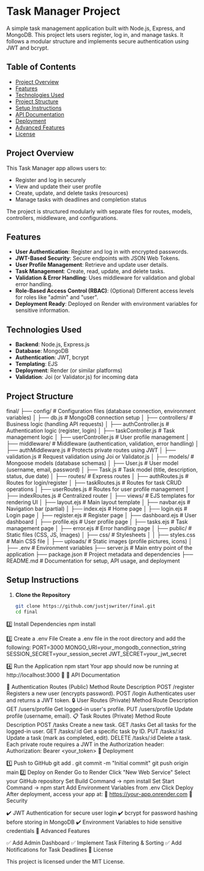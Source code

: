 # Task Manager Project

A simple task management application built with Node.js, Express, and MongoDB. This project lets users register, log in, and manage tasks. It follows a modular structure and implements secure authentication using JWT and bcrypt.

## Table of Contents
- [Project Overview](#project-overview)
- [Features](#features)
- [Technologies Used](#technologies-used)
- [Project Structure](#project-structure)
- [Setup Instructions](#setup-instructions)
- [API Documentation](#api-documentation)
- [Deployment](#deployment)
- [Advanced Features](#advanced-features)
- [License](#license)

## Project Overview
This Task Manager app allows users to:
- Register and log in securely
- View and update their user profile
- Create, update, and delete tasks (resources)
- Manage tasks with deadlines and completion status

The project is structured modularly with separate files for routes, models, controllers, middleware, and configurations.

## Features
- **User Authentication**: Register and log in with encrypted passwords.
- **JWT-Based Security**: Secure endpoints with JSON Web Tokens.
- **User Profile Management**: Retrieve and update user details.
- **Task Management**: Create, read, update, and delete tasks.
- **Validation & Error Handling**: Uses middleware for validation and global error handling.
- **Role-Based Access Control (RBAC)**: (Optional) Different access levels for roles like "admin" and "user".
- **Deployment Ready**: Deployed on Render with environment variables for sensitive information.

## Technologies Used
- **Backend**: Node.js, Express.js
- **Database**: MongoDB
- **Authentication**: JWT, bcrypt
- **Templating**: EJS
- **Deployment**: Render (or similar platforms)
- **Validation**: Joi (or Validator.js) for incoming data

## Project Structure

final/
├── config/              # Configuration files (database connection, environment variables)
│   ├── db.js           # MongoDB connection setup
│
├── controllers/         # Business logic (handling API requests)
│   ├── authController.js  # Authentication logic (register, login)
│   ├── taskController.js  # Task management logic
│   ├── userController.js  # User profile management
│
├── middleware/          # Middleware (authentication, validation, error handling)
│   ├── authMiddleware.js  # Protects private routes using JWT
│   ├── validation.js      # Request validation using Joi or Validator.js
│
├── models/              # Mongoose models (database schemas)
│   ├── User.js         # User model (username, email, password)
│   ├── Task.js         # Task model (title, description, status, due date)
│
├── routes/              # Express routes
│   ├── authRoutes.js   # Routes for login/register
│   ├── taskRoutes.js   # Routes for task CRUD operations
│   ├── userRoutes.js   # Routes for user profile management
│   ├── indexRoutes.js  # Centralized router 
│
├── views/               # EJS templates for rendering UI
│   ├── layout.ejs      # Main layout template
│   ├── navbar.ejs      # Navigation bar (partial)
│   ├── index.ejs       # Home page
│   ├── login.ejs       # Login page
│   ├── register.ejs    # Register page
│   ├── dashboard.ejs   # User dashboard
│   ├── profile.ejs     # User profile page
│   ├── tasks.ejs       # Task management page
│   ├── error.ejs       # Error handling page
│
├── public/              # Static files (CSS, JS, Images)
│   ├── css/           # Stylesheets
│   │   ├── styles.css  # Main CSS file
│   ├── uploads/        # Static images (profile pictures, icons)
│
├── .env                 # Environment variables 
├── server.js            # Main entry point of the application
├── package.json         # Project metadata and dependencies
├── README.md            # Documentation for setup, API usage, and deployment




## Setup Instructions

1. **Clone the Repository**
   ```bash
   git clone https://github.com/justjswriter/final.git
   cd final
2️⃣ Install Dependencies
npm install

3️⃣ Create a .env File
Create a .env file in the root directory and add the following:
PORT=3000
MONGO_URI=your_mongodb_connection_string
SESSION_SECRET=your_session_secret
JWT_SECRET=your_jwt_secret

4️⃣ Run the Application
npm start
Your app should now be running at http://localhost:3000 🚀
📌 API Documentation

🔐 Authentication Routes (Public)
Method	Route	Description
POST	/register	Registers a new user (encrypts password).
POST	/login	Authenticates user and returns a JWT token.
🔒 User Routes (Private)
Method	Route	Description
GET	/users/profile	Get logged-in user's profile.
PUT	/users/profile	Update profile (username, email).
📋 Task Routes (Private)
Method	Route	Description
POST	/tasks	Create a new task.
GET	/tasks	Get all tasks for the logged-in user.
GET	/tasks/:id	Get a specific task by ID.
PUT	/tasks/:id	Update a task (mark as completed, edit).
DELETE	/tasks/:id	Delete a task.
Each private route requires a JWT in the Authorization header:
Authorization: Bearer <your_token>
🚀 Deployment

1️⃣ Push to GitHub
git add .
git commit -m "Initial commit"
git push origin main
2️⃣ Deploy on Render
Go to Render
Click "New Web Service"
Select your GitHub repository
Set Build Command → npm install
Set Start Command → npm start
Add Environment Variables from .env
Click Deploy
After deployment, access your app at:
🔗 https://your-app.onrender.com
🔐 Security

✔️ JWT Authentication for secure user login
✔️ bcrypt for password hashing before storing in MongoDB
✔️ Environment Variables to hide sensitive credentials
🎯 Advanced Features

✅ Add Admin Dashboard
✅ Implement Task Filtering & Sorting
✅ Add Notifications for Task Deadlines
📝 License

This project is licensed under the MIT License.
